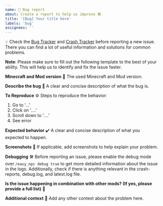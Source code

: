 ```yaml
---
name: 🐛 Bug report
about: Create a report to help us improve 🛠️
title: '[Bug] Your title here'
labels: 'bug'
assignees: ''
---
```


💡 Check the
[Bug Tracker](https://github.com/MarkusBordihn/BOs-Easy-NPC/issues?q=label%3Abug)
and [Crash Tracker](https://github.com/MarkusBordihn/BOs-Easy-NPC/issues?q=label%3Acrash) before
reporting a new issue.
There you can find a lot of useful information and solutions for common problems.

**Note**:
Please make sure to fill out the following template to the best of your ability. This will help us
to identify and fix the issue faster.

**Minecraft and Mod version** 🐞
The used Minecraft and Mod version.

**Describe the bug** 🐞
A clear and concise description of what the bug is.

**To Reproduce** ⚙️
Steps to reproduce the behavior:

1. Go to '...'
2. Click on '....'
3. Scroll down to '....'
4. See error

**Expected behavior** ✔️
A clear and concise description of what you expected to happen.

**Screenshots** 📸
If applicable, add screenshots to help explain your problem.

**Debugging** 🛠️
Before reporting an issue, please enable the debug mode over `/easy_npc debug true` to get more
detailed information about the issue in the logs.
Additionally, check if there is anything relevant in the crash-reports, debug.log, and latest.log
file.

**Is the issue happening in combination with other mods? (If yes, please provide a full list)** 🧩

**Additional context** 📝
Add any other context about the problem here.
